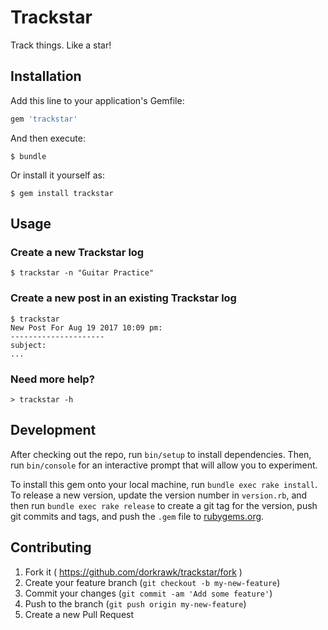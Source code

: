 # Trackstar

Track things. Like a star!

## Installation

Add this line to your application's Gemfile:

```ruby
gem 'trackstar'
```

And then execute:

    $ bundle

Or install it yourself as:

    $ gem install trackstar

## Usage

### Create a new Trackstar log

```
$ trackstar -n "Guitar Practice"
```

### Create a new post in an existing Trackstar log

```
$ trackstar
New Post For Aug 19 2017 10:09 pm:
---------------------
subject:
...
```

### Need more help?

```
> trackstar -h
```

## Development

After checking out the repo, run `bin/setup` to install dependencies. Then, run `bin/console` for an interactive prompt that will allow you to experiment.

To install this gem onto your local machine, run `bundle exec rake install`. To release a new version, update the version number in `version.rb`, and then run `bundle exec rake release` to create a git tag for the version, push git commits and tags, and push the `.gem` file to [rubygems.org](https://rubygems.org).

## Contributing

1. Fork it ( https://github.com/dorkrawk/trackstar/fork )
2. Create your feature branch (`git checkout -b my-new-feature`)
3. Commit your changes (`git commit -am 'Add some feature'`)
4. Push to the branch (`git push origin my-new-feature`)
5. Create a new Pull Request
